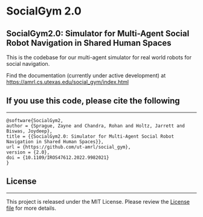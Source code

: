 # SocialGym 2.0
## SocialGym2.0: Simulator for Multi-Agent Social Robot Navigation in Shared Human Spaces

This is the codebase for our multi-agent simulator for real world robots for social navigation. 

Find the documentation (currently under active development) at https://amrl.cs.utexas.edu/social_gym/index.html

## If you use this code, please cite the following
---

```
@software{SocialGym2,
author = {Sprague, Zayne and Chandra, Rohan and Holtz, Jarrett and Biswas, Joydeep},
title = {{SocialGym2.0: Simulator for Multi-Agent Social Robot Navigation in Shared Human Spaces}},
url = {https://github.com/ut-amrl/social_gym},
version = {2.0},
doi = {10.1109/IROS47612.2022.9982021}
}
```

## License
---
This project is released under the MIT License. Please review the [License file](LICENSE) for more details.
